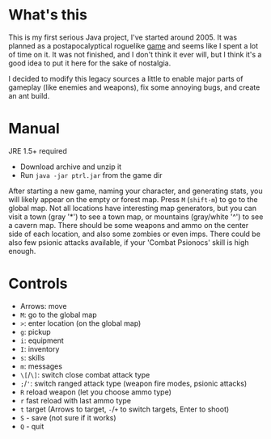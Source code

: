 What's this
===========

This is my first serious Java project, I've started around 2005. It was planned as a postapocalyptical roguelike [game](http://en.wikipedia.org/wiki/Roguelike) and seems like I spent a lot of time on it.
It was not finished, and I don't think it ever will, but I think it's a good idea to put it here for the sake of nostalgia.

I decided to modify this legacy sources a little to enable major parts of gameplay (like enemies and weapons), fix some annoying bugs, and create an ant build.

Manual
======

JRE 1.5+ required

- Download archive and unzip it
- Run `java -jar ptrl.jar` from the game dir

After starting a new game, naming your character, and generating stats, you will likely appear on the empty or forest map. Press `M` (`shift-m`) to go to the global map. Not all locations have interesting map generators, but you can visit a town (gray '*') to see a town map, or mountains (gray/white '^') to see a cavern map. There should be some weapons and ammo on the center side of each location, and also some zombies or even imps. There could be also few psionic attacks available, if your 'Combat Psionocs' skill is high enough.

Controls
========
- Arrows: move
- `M`: go to the global map
- `>`: enter location (on the global map)
- `g`: pickup
- `i`: equipment
- `I`: inventory
- `s`: skills
- `m`: messages
- `\[`/`\]`: switch close combat attack type
- `;`/`'`: switch ranged attack type (weapon fire modes, psionic attacks)
- `R` reload weapon (let you choose ammo type)
- `r` fast reload with last ammo type
- `t` target (Arrows to target, `-`/`+` to switch targets, Enter to shoot)
- `S` - save (not sure if it works)
- `Q` - quit



